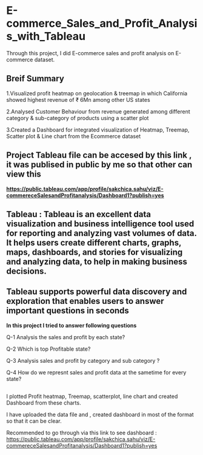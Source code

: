 # E-commerce_Sales_and_Profit_Analysis_with_Tableau
Through this project, I did E-commerce sales and profit analysis on E-commerce dataset. 
## Breif Summary 
1.Visualized profit heatmap on geolocation & treemap in which California showed highest revenue of ₹ 6Mn among other US states

2.Analysed Customer Behaviour from revenue generated among different category & sub-category of products using a scatter plot

3.Created a Dashboard for integrated visualization of Heatmap, Treemap, Scatter plot & Line chart from the Ecommerce dataset


## Project Tableau file can be accesed by this link , it was publised in public by me so that other can view this
**https://public.tableau.com/app/profile/sakchica.sahu/viz/E-commereceSalesandProfitanalysis/Dashboard1?publish=yes**

## Tableau : Tableau is an excellent data visualization and business intelligence tool used for reporting and analyzing vast volumes of data. It helps users create different charts, graphs, maps, dashboards, and stories for visualizing and analyzing data, to help in making business decisions. 

## Tableau supports powerful data discovery and exploration that enables users to answer important questions in seconds
**In this project I tried to answer following questions**

Q-1 Analysis the sales and profit by each state? 

Q-2 Which is top Profitable state?

Q-3 Analysis sales and profit by category and sub category ?

Q-4 How do we represnt sales and profit data at the sametime for every state?


##
I plotted Profit heatmap, Treemap, scatterplot, line chart and created Dashboard from these charts.


I have uploaded the data file and , created dashboard in most of the format so that it can be clear.

Recommended to go through via this link to see dashboard :
https://public.tableau.com/app/profile/sakchica.sahu/viz/E-commereceSalesandProfitanalysis/Dashboard1?publish=yes
